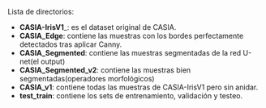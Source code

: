 Lista de directorios:
- __CASIA-IrisV1___: es el dataset original de CASIA.
- __CASIA_Edge__: contiene las muestras con los bordes perfectamente detectados tras aplicar Canny.
- __CASIA_Segmented__: contiene las muestras segmentadas de la red U-net(el output)
- __CASIA_Segmented_v2__: contiene las muestras bien segmentadas(operadores morfológicos)
- __CASIA_v1__: contiene todas las muestras de CASIA-IrisV1 pero sin anidar.
- __test_train__: contiene los sets de entrenamiento, validación y testeo.
